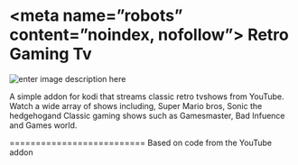 <meta name=”robots” content=”noindex, nofollow”>
Retro Gaming Tv
==========================
![enter image description here](https://github.com/lefty420/plugin.video.retrotv/blob/master/fanart.jpg)

A simple addon for kodi that streams classic retro tvshows from YouTube. Watch a wide array of shows including, Super Mario bros, Sonic the hedgehogand Classic gaming shows such as Gamesmaster, Bad Infuence and Games world.

==========================
Based on code from the YouTube addon

